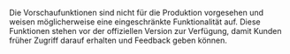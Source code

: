 Die Vorschaufunktionen sind nicht für die Produktion vorgesehen und weisen möglicherweise eine eingeschränkte Funktionalität auf. Diese Funktionen stehen vor der offiziellen Version zur Verfügung, damit Kunden früher Zugriff darauf erhalten und Feedback geben können.